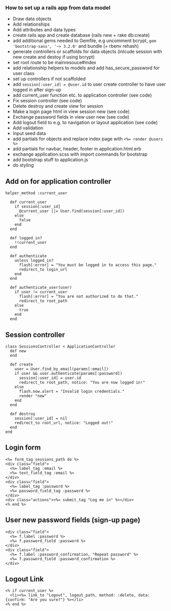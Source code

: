### How to set up a rails app from data model

+ Draw data objects
+ Add relationships
+ Add attributes and data types
+ create rails app and create database (rails new + rake db:create)
+ add additional gems needed to Gemfile, e.g uncomment bcrypt, `gem 'bootstrap-sass', '~> 3.2.0'` and bundle (+ rbenv rehash)
+ generate controllers or scaffolds for data objects (inlcude session with new create and destoy if using bcrypt)
+ set root route to be mainresouce#index
+ add relationship helpers to models and add has_secure_password for user class
+ set up controllers if not scaffolded
+ add `session[:user_id] = @user.id` to user create controller to have user logged in after sign-up
+ add current_user function etc. to application controller (see code)
+ Fix session controller (see code)
+ Delete destroy and create view for session
+ Make a login page html in view session new (see code)
+ Exchange password fields in view user new (see code)
+ Add logout field to e.g. to navigation or layout application (see code)
+ Add validation
+ Input seed data
+ add partials for objects and replace index page with `<%= render @users %>`
+ add partials for navbar, header, footer in application.html.erb
+ exchange application.scss with import commands for bootstrap
+ add bootstrap stuff to application.js
+ do styling


## Add on for application controller
```
helper_method :current_user

  def current_user
    if session[:user_id]
      @current_user ||= User.find(session[:user_id]) 
    else
      false
    end
  end

  def logged_in?
    !!current_user
  end

  def authenticate
    unless logged_in?
      flash[:error] = "You must be logged in to access this page."
      redirect_to login_url
    end
  end

  def authenticate_user(user)
    if user != current_user
      flash[:error] = "You are not authorized to do that."
      redirect_to root_path
    else 
      true
    end
  end

```

## Session controller
```
class SessionsController < ApplicationController
  def new
  end

  def create
    user = User.find_by_email(params[:email])
    if user && user.authenticate(params[:password])
      session[:user_id] = user.id
      redirect_to root_path, notice: "You are now logged in!"
    else
      flash.now.alert = "Invalid login credentials."
      render "new"
    end
  end

  def destroy
    session[:user_id] = nil
    redirect_to root_url, notice: "Logged out!"
  end
end
```

## Login form
```
<%= form_tag sessions_path do %>
<div class="field">
  <%= label_tag :email %>
  <%= text_field_tag :email %>
</div>
<div class="field">
  <%= label_tag :password %>
  <%= password_field_tag :password %>
</div>
<div class="actions"><%= submit_tag "Log me in" %></div>
<% end %>
```

## User new password fields (sign-up page)
```
<div class="field">
  <%= f.label :password %>
  <%= f.password_field :password %>
</div>
<div class="field">
  <%= f.label :password_confirmation, "Repeat password" %>
  <%= f.password_field :password_confirmation %>
</div>
```

## Logout Link
```
<% if current_user %>
  <li><%= link_to "Logout", logout_path, method: :delete, data: {confirm: "Are you sure?"} %></li>
<% end %>
```
